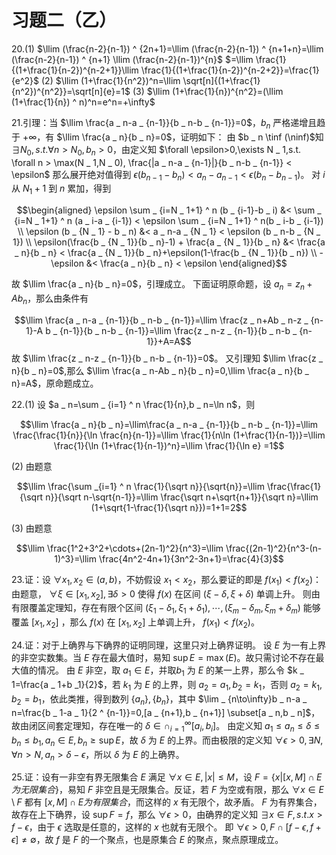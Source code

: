 # 习题二（乙）

$\newcommand{\llim}{\lim _ {n\to\infty}}\newcommand{\ninf}{n\to\infty}\newcommand{\tinf}{\to\infty}$

20.(1) $\llim (\frac{n-2}{n-1}) ^ {2n+1}=\llim (\frac{n-2}{n-1}) ^ {n+1+n}=\llim (\frac{n-2}{n-1}) ^ {n+1} \llim (\frac{n-2}{n-1})^{n}$
$=\llim \frac{1}{(1+\frac{1}{n-2})^{n-2+1}}\llim \frac{1}{(1+\frac{1}{n-2})^{n-2+2}}=\frac{1}{e^2}$
(2) $\llim (1+\frac{1}{n^2})^n=\llim \sqrt[n]{(1+\frac{1}{n^2})^{n^2}}=\sqrt[n]{e}=1$
(3) $\llim (1+\frac{1}{n})^{n^2}=(\llim (1+\frac{1}{n}) ^ n)^n=e^n=+\infty$

21.引理：当 $\llim \frac{a _ n-a _ {n-1}}{b _ n-b _ {n-1}}=0$，$b _ n$ 严格递增且趋于 $+\infty$，有 $\llim \frac{a _ n}{b _ n}=0$，证明如下：
由 $b _ n \tinf (\ninf)$知 $\exists N _ 0,s.t. \forall n > N _ 0,b _ n > 0$，由定义知 $\forall \epsilon>0,\exists N _ 1,s.t. \forall n > \max(N _ 1,N _ 0), \frac{|a _ n-a _ {n-1}|}{b _ n-b _ {n-1}} < \epsilon$
那么展开绝对值得到 $\epsilon(b _ {n-1} - b _ n) < a _ n-a _ {n-1} < \epsilon (b _ n-b _ {n-1})$。
对 $i$ 从 $N _ 1+1$ 到 $n$ 累加，得到

$$\begin{aligned}
\epsilon \sum _ {i=N _ 1+1} ^ n (b _ {i-1}-b _ i) &< \sum _ {i=N _ 1+1} ^ n (a _ i-a _ {i-1}) < \epsilon \sum _ {i=N _ 1+1} ^ n(b _ i-b _ {i-1}) \\
\epsilon (b _ {N _ 1} - b _ n) &< a _ n-a _ {N _ 1} < \epsilon (b _ n-b _ {N _ 1}) \\
\epsilon(\frac{b _ {N _ 1}}{b _ n}-1) + \frac{a _ {N _ 1}}{b _ n} &< \frac{a _ n}{b _ n} < \frac{a _ {N _ 1}}{b _ n}+\epsilon(1-\frac{b _ {N _ 1}}{b _ n}) \\
-\epsilon &< \frac{a _ n}{b _ n} < \epsilon
\end{aligned}$$

故 $\llim \frac{a _ n}{b _ n}=0$，引理成立。
下面证明原命题，设 $a _ n=z _ n+A b _ n$，那么由条件有

$$\llim \frac{a _ n-a _ {n-1}}{b _ n-b _ {n-1}}=\llim \frac{z _ n+Ab _ n-z _ {n-1}-A b _ {n-1}}{b _ n-b _ {n-1}}=\llim \frac{z _ n-z _ {n-1}}{b _ n-b _ {n-1}}+A=A$$
故 $\llim \frac{z _ n-z _ {n-1}}{b _ n-b _ {n-1}}=0$。
又引理知 $\llim \frac{z _ n}{b _ n}=0$,那么 $\llim \frac{a _ n-Ab _ n}{b _ n}=0,\llim \frac{a _ n}{b _ n}=A$，原命题成立。

22.(1) 设 $a _ n=\sum _ {i=1} ^ n \frac{1}{n},b _ n=\ln n$，则

$$\llim \frac{a _ n}{b _ n}=\llim\frac{a _ n-a _ {n-1}}{b _ n-b _ {n-1}}=\llim \frac{\frac{1}{n}}{\ln \frac{n}{n-1}}=\llim \frac{1}{n\ln (1+\frac{1}{n-1})}=\llim \frac{1}{\ln (1+\frac{1}{n-1})^n}=\llim \frac{1}{\ln e} =1$$

(2) 由题意

$$\llim \frac{\sum _{i=1} ^ n \frac{1}{\sqrt n}}{\sqrt{n}}=\llim \frac{\frac{1}{\sqrt n}}{\sqrt n-\sqrt{n-1}}=\llim \frac{\sqrt n+\sqrt{n+1}}{\sqrt n}=\llim (1+\sqrt{1-\frac{1}{\sqrt n}})=1+1=2$$

(3) 由题意

$$\llim \frac{1^2+3^2+\cdots+(2n-1)^2}{n^3}=\llim \frac{(2n-1)^2}{n^3-(n-1)^3}=\llim \frac{4n^2-4n+1}{3n^2-3n+1}=\frac{4}{3}$$

23.证：设 $\forall x _ 1,x _ 2 \in (a,b)$，不妨假设 $x _ 1 < x _ 2$，那么要证的即是 $f(x _ 1) < f(x _ 2)$：
由题意， $\forall \xi \in [x _ 1,x _ 2],\exists \delta > 0$ 使得 $f(x)$ 在区间 $(\xi-\delta,\xi+\delta)$ 单调上升。
则由有限覆盖定理知，存在有限个区间 $(\xi _ 1-\delta _ 1,\xi _ 1+\delta _ 1), \cdots,(\xi _ m-\delta _ m,\xi _ m+\delta _ m)$ 能够覆盖 $[x _ 1,x _ 2]$ ，那么 $f(x)$ 在 $[x _ 1,x _ 2]$ 上单调上升， $f(x _ 1) < f(x _ 2)$。

24.证：对于上确界与下确界的证明同理，这里只对上确界证明。
设 $E$ 为一有上界的非空实数集。当 $E$ 存在最大值时，易知 $\sup E=\max(E)$。故只需讨论不存在最大值的情况。
由 $E$ 非空，取 $a _ 1 \in E$，并取$b _ 1$ 为 $E$ 的某一上界，那么令 $k _ 1=\frac{a _ 1+b _1}{2}$，若 $k_1$ 为 $E$ 的上界，则 $a _ 2=a _ 1,b _ 2=k _ 1$，否则 $a _ 2=k _ 1,b _ 2=b _ 1$，依此类推，得到数列 $\{a _ n\},\{b _ n\}$，其中 $\lim _ {n\to\infty}b _ n-a _ n=\frac{b _ 1-a _ 1}{2 ^ {n-1}}=0,[a _ {n+1},b _ {n+1}] \subset[a _ n,b _ n]$，故由闭区间套定理知，存在唯一的 $\delta\in\cap _ {i=1} ^ \infty [a _ i,b _ i]$。
由定义知 $a _ 1 \le a _ n \le \delta \le b _ n \le b _ 1,a _ n \in E,b _ n \ge \sup E$，故 $\delta$ 为 $E$ 的上界。而由极限的定义知 $\forall \epsilon > 0,\exists N,\forall n > N,a _ n > \delta-\epsilon$，所以 $\delta$ 为 $E$ 的上确界。

25.证：设有一非空有界无限集合 $E$ 满足 $\forall x \in E,|x| \le M$，设 $F=\{x|[x,M]\cap E 为无限集合\}$，易知 $F$ 非空且是无限集合。反证，若 $F$ 为空或有限，那么 $\forall x \in E \setminus F$ 都有 $[x,M] \cap E 为有限集合$，而这样的 $x$ 有无限个，故矛盾。
$F$ 为有界集合，故存在上下确界，设 $\sup F=f$，那么 $\forall \epsilon > 0$，由确界的定义知 $\exists x \in F,s.t.x > f-\epsilon$，由于 $\epsilon$ 选取是任意的，这样的 $x$ 也就有无限个。
即 $\forall \epsilon > 0,F \cap[f-\epsilon,f+\epsilon]\neq\emptyset$，故 $f$ 是 $F$ 的一个聚点，也是原集合 $E$ 的聚点，聚点原理成立。